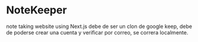 # NoteKeeper
note taking website using Next.js
debe de ser un clon de google keep, debe de poderse crear una cuenta y verificar por correo, se correra localmente.